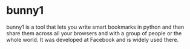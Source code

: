 # bunny1
bunny1 is a tool that lets you write smart bookmarks in python and then   share them across all your browsers and with a group of people or the   whole world. It was developed at Facebook and is widely used there.
